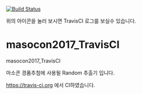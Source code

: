 [![Build Status](https://travis-ci.org/SystemOutCoding/masocon2017_jenkins_Clanguage.svg?branch=master)](https://travis-ci.org/SystemOutCoding/masocon2017_jenkins_Clanguage)

위의 아이콘을 눌러 보시면 TravisCI 로그를 보실수 있습니다.

# masocon2017_TravisCI
masocon2017_TravisCI

마소콘 경품추첨에 사용될 Random 추출기 입니다.

https://travis-ci.org 에서 CI하였습니다.
